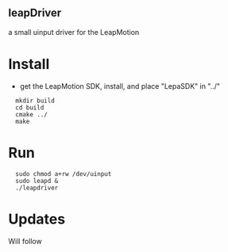 ## leapDriver
a small uinput driver for the LeapMotion

# Install
* get the LeapMotion SDK, install, and place "LepaSDK" in "../"

```
  mkdir build
  cd build
  cmake ../
  make
```
  
# Run
```
  sudo chmod a+rw /dev/uinput
  sudo leapd &
  ./leapdriver
```
# Updates

Will follow
